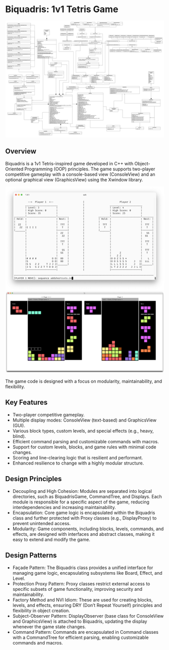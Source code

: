 # Biquadris: 1v1 Tetris Game

![Class UML Diagram](classumldiagram.png)


## Overview

Biquadris is a 1v1 Tetris-inspired game developed in C++ with Object-Oriented Programming (OOP) principles. The game supports two-player competitive gameplay with a console-based view (ConsoleView) and an optional graphical view (GraphicsView) using the Xwindow library. 

![Terminal Gameplay](terminal_gameplay.png)
![XWindow Gameplay](xwindow_gameplay.png)

The game code is designed with a focus on modularity, maintainability, and flexibility.

## Key Features
- Two-player competitive gameplay.
- Multiple display modes: ConsoleView (text-based) and GraphicsView (GUI).
- Various block types, custom levels, and special effects (e.g., heavy, blind).
- Efficient command parsing and customizable commands with macros.
- Support for custom levels, blocks, and game rules with minimal code changes.
- Scoring and line-clearing logic that is resilient and performant.
- Enhanced resilience to change with a highly modular structure.

## Design Principles
- Decoupling and High Cohesion: Modules are separated into logical directories, such as BiquadrisGame, CommandTree, and Displays. Each module is responsible for a specific aspect of the game, reducing interdependencies and increasing maintainability.
- Encapsulation: Core game logic is encapsulated within the Biquadris class and further protected with Proxy classes (e.g., DisplayProxy) to prevent unintended access.
- Modularity: Game components, including blocks, levels, commands, and effects, are designed with interfaces and abstract classes, making it easy to extend and modify the game.

## Design Patterns
- Façade Pattern: The Biquadris class provides a unified interface for managing game logic, encapsulating subsystems like Board, Effect, and Level.
- Protection Proxy Pattern: Proxy classes restrict external access to specific subsets of game functionality, improving security and maintainability.
- Factory Method and NVI Idiom: These are used for creating blocks, levels, and effects, ensuring DRY (Don’t Repeat Yourself) principles and flexibility in object creation.
- Subject-Observer Pattern: DisplayObserver (base class for ConsoleView and GraphicsView) is attached to Biquadris, updating the display whenever the game state changes.
- Command Pattern: Commands are encapsulated in Command classes with a CommandTree for efficient parsing, enabling customizable commands and macros.
